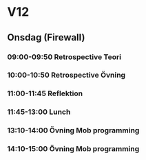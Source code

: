 # V12

## Onsdag (Firewall)
### **09:00-09:50** Retrospective Teori
### **10:00-10:50** Retrospective Övning
### **11:00-11:45** Reflektion
### **11:45-13:00** Lunch
### **13:10-14:00** Övning Mob programming
### **14:10-15:00** Övning Mob programming
